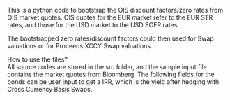 This is a python code to bootstrap the OIS discount factors/zero rates from OIS market quotes. OIS quotes for the EUR market refer to the EUR STR rates, and those for the USD market to the USD SOFR rates.

The bootstrapped zero rates/discount factors could then used for Swap valuations or for Proceeds XCCY Swap valuations.

How to use the files?<br>
All source codes are stored in the src folder, and the sample input file contains the market quotes from Bloomberg. The following fields for the bonds can be user input to get a IRR, which is the yield after hedging with Cross Currency Basis Swaps.


